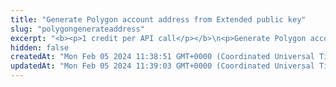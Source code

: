 ```yaml
---
title: "Generate Polygon account address from Extended public key"
slug: "polygongenerateaddress"
excerpt: "<b><p>1 credit per API call</p></b>\n<p>Generate Polygon account deposit address from Extended public key. Deposit address is generated for the specific index - each extended public key can generate\nup to 2^31 addresses starting from index 0 until 2^31.</p>"
hidden: false
createdAt: "Mon Feb 05 2024 11:38:51 GMT+0000 (Coordinated Universal Time)"
updatedAt: "Mon Feb 05 2024 11:39:03 GMT+0000 (Coordinated Universal Time)"
---
```

